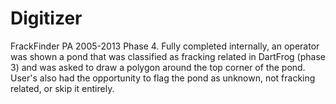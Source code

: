 Digitizer
=========

FrackFinder PA 2005-2013 Phase 4.  Fully completed internally, an operator was shown
a pond that was classified as fracking related in DartFrog (phase 3) and was asked
to draw a polygon around the top corner of the pond.  User's also had the opportunity
to flag the pond as unknown, not fracking related, or skip it entirely.